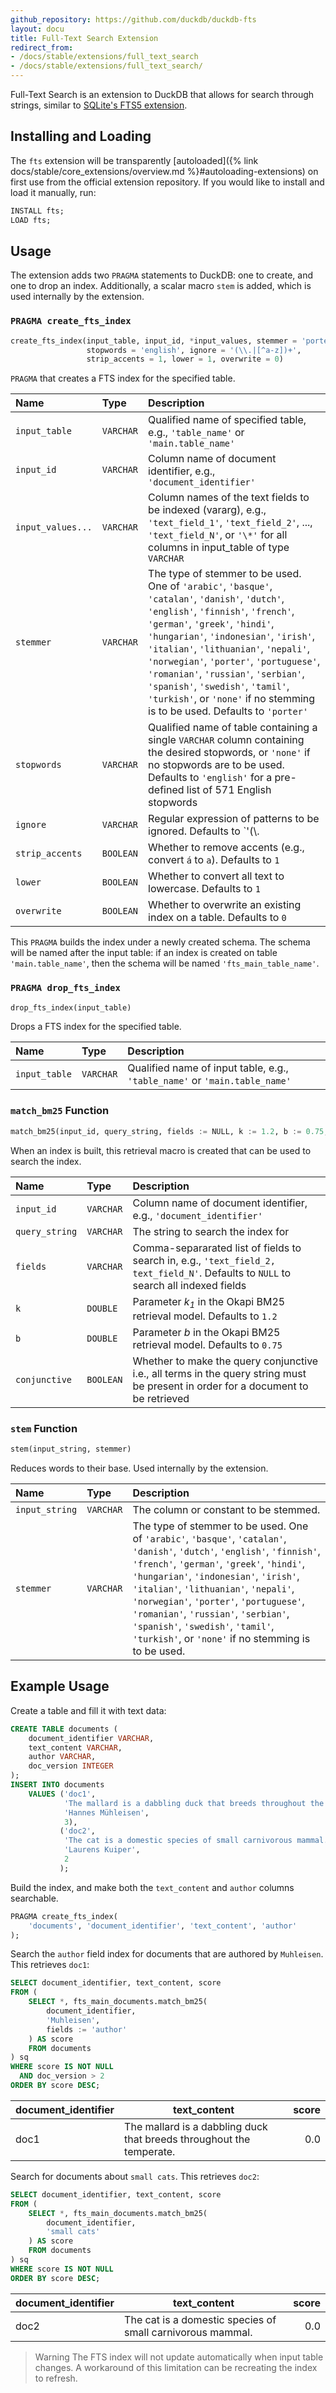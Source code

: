 ```yaml
---
github_repository: https://github.com/duckdb/duckdb-fts
layout: docu
title: Full-Text Search Extension
redirect_from:
- /docs/stable/extensions/full_text_search
- /docs/stable/extensions/full_text_search/
---
```


Full-Text Search is an extension to DuckDB that allows for search through strings, similar to [SQLite's FTS5 extension](https://www.sqlite.org/fts5.html).

## Installing and Loading

The `fts` extension will be transparently [autoloaded]({% link docs/stable/core_extensions/overview.md %}#autoloading-extensions) on first use from the official extension repository.
If you would like to install and load it manually, run:

```sql
INSTALL fts;
LOAD fts;
```

## Usage

The extension adds two `PRAGMA` statements to DuckDB: one to create, and one to drop an index. Additionally, a scalar macro `stem` is added, which is used internally by the extension.

### `PRAGMA create_fts_index`

```python
create_fts_index(input_table, input_id, *input_values, stemmer = 'porter',
                 stopwords = 'english', ignore = '(\\.|[^a-z])+',
                 strip_accents = 1, lower = 1, overwrite = 0)
```

`PRAGMA` that creates a FTS index for the specified table.

<!-- markdownlint-disable MD056 -->

| Name | Type | Description |
|:--|:--|:----------|
| `input_table` | `VARCHAR` | Qualified name of specified table, e.g., `'table_name'` or `'main.table_name'` |
| `input_id` | `VARCHAR` | Column name of document identifier, e.g., `'document_identifier'` |
| `input_values...` | `VARCHAR` | Column names of the text fields to be indexed (vararg), e.g., `'text_field_1'`, `'text_field_2'`, ..., `'text_field_N'`, or `'\*'` for all columns in input_table of type `VARCHAR` |
| `stemmer` | `VARCHAR` | The type of stemmer to be used. One of `'arabic'`, `'basque'`, `'catalan'`, `'danish'`, `'dutch'`, `'english'`, `'finnish'`, `'french'`, `'german'`, `'greek'`, `'hindi'`, `'hungarian'`, `'indonesian'`, `'irish'`, `'italian'`, `'lithuanian'`, `'nepali'`, `'norwegian'`, `'porter'`, `'portuguese'`, `'romanian'`, `'russian'`, `'serbian'`, `'spanish'`, `'swedish'`, `'tamil'`, `'turkish'`, or `'none'` if no stemming is to be used. Defaults to `'porter'` |
| `stopwords` | `VARCHAR` | Qualified name of table containing a single `VARCHAR` column containing the desired stopwords, or `'none'` if no stopwords are to be used. Defaults to `'english'` for a pre-defined list of 571 English stopwords |
| `ignore` | `VARCHAR` | Regular expression of patterns to be ignored. Defaults to `'(\\.|[^a-z])+'`, ignoring all escaped and non-alphabetic lowercase characters |
| `strip_accents` | `BOOLEAN` | Whether to remove accents (e.g., convert `á` to `a`). Defaults to `1` |
| `lower` | `BOOLEAN` | Whether to convert all text to lowercase. Defaults to `1` |
| `overwrite` | `BOOLEAN` | Whether to overwrite an existing index on a table. Defaults to `0` |

<!-- markdownlint-enable MD056 -->

This `PRAGMA` builds the index under a newly created schema. The schema will be named after the input table: if an index is created on table `'main.table_name'`, then the schema will be named `'fts_main_table_name'`.

### `PRAGMA drop_fts_index`

```python
drop_fts_index(input_table)
```

Drops a FTS index for the specified table.

| Name | Type | Description |
|:--|:--|:-----------|
| `input_table` | `VARCHAR` | Qualified name of input table, e.g., `'table_name'` or `'main.table_name'` |

### `match_bm25` Function

```python
match_bm25(input_id, query_string, fields := NULL, k := 1.2, b := 0.75, conjunctive := 0)
```

When an index is built, this retrieval macro is created that can be used to search the index.

| Name | Type | Description |
|:--|:--|:----------|
| `input_id` | `VARCHAR` | Column name of document identifier, e.g., `'document_identifier'` |
| `query_string` | `VARCHAR` | The string to search the index for |
| `fields` | `VARCHAR` | Comma-separarated list of fields to search in, e.g., `'text_field_2, text_field_N'`. Defaults to `NULL` to search all indexed fields |
| `k` | `DOUBLE` | Parameter _k<sub>1</sub>_ in the Okapi BM25 retrieval model. Defaults to `1.2` |
| `b` | `DOUBLE` | Parameter _b_ in the Okapi BM25 retrieval model. Defaults to `0.75` |
| `conjunctive` | `BOOLEAN` | Whether to make the query conjunctive i.e., all terms in the query string must be present in order for a document to be retrieved |

### `stem` Function

```python
stem(input_string, stemmer)
```

Reduces words to their base. Used internally by the extension.

| Name | Type | Description |
|:--|:--|:----------|
| `input_string` | `VARCHAR` | The column or constant to be stemmed. |
| `stemmer` | `VARCHAR` | The type of stemmer to be used. One of `'arabic'`, `'basque'`, `'catalan'`, `'danish'`, `'dutch'`, `'english'`, `'finnish'`, `'french'`, `'german'`, `'greek'`, `'hindi'`, `'hungarian'`, `'indonesian'`, `'irish'`, `'italian'`, `'lithuanian'`, `'nepali'`, `'norwegian'`, `'porter'`, `'portuguese'`, `'romanian'`, `'russian'`, `'serbian'`, `'spanish'`, `'swedish'`, `'tamil'`, `'turkish'`, or `'none'` if no stemming is to be used. |

## Example Usage

Create a table and fill it with text data:

```sql
CREATE TABLE documents (
    document_identifier VARCHAR,
    text_content VARCHAR,
    author VARCHAR,
    doc_version INTEGER
);
INSERT INTO documents
    VALUES ('doc1',
            'The mallard is a dabbling duck that breeds throughout the temperate.',
            'Hannes Mühleisen',
            3),
           ('doc2',
            'The cat is a domestic species of small carnivorous mammal.',
            'Laurens Kuiper',
            2
           );
```

Build the index, and make both the `text_content` and `author` columns searchable.

```sql
PRAGMA create_fts_index(
    'documents', 'document_identifier', 'text_content', 'author'
);
```

Search the `author` field index for documents that are authored by `Muhleisen`. This retrieves `doc1`:

```sql
SELECT document_identifier, text_content, score
FROM (
    SELECT *, fts_main_documents.match_bm25(
        document_identifier,
        'Muhleisen',
        fields := 'author'
    ) AS score
    FROM documents
) sq
WHERE score IS NOT NULL
  AND doc_version > 2
ORDER BY score DESC;
```

| document_identifier |                             text_content                             | score |
|---------------------|----------------------------------------------------------------------|------:|
| doc1                | The mallard is a dabbling duck that breeds throughout the temperate. | 0.0   |

Search for documents about `small cats`. This retrieves `doc2`:

```sql
SELECT document_identifier, text_content, score
FROM (
    SELECT *, fts_main_documents.match_bm25(
        document_identifier,
        'small cats'
    ) AS score
    FROM documents
) sq
WHERE score IS NOT NULL
ORDER BY score DESC;
```

| document_identifier |                        text_content                        | score |
|---------------------|------------------------------------------------------------|------:|
| doc2                | The cat is a domestic species of small carnivorous mammal. | 0.0   |

> Warning The FTS index will not update automatically when input table changes.
> A workaround of this limitation can be recreating the index to refresh.
